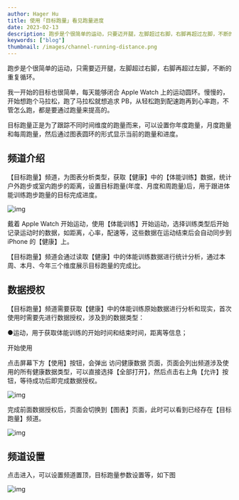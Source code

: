 ```yaml
---
author: Hager Hu
title: 使用「目标跑量」看见跑量进度
date: 2023-02-13
description: 跑步是个很简单的运动，只要迈开腿，左脚超过右脚，右脚再超过左脚，不断的反复循环就是了。我一开始的目标也很简单，每天能够闭合 Apple Watch 上的运动圆环。
keywords: ["blog"]
thumbnail: /images/channel-running-distance.png
---
```


跑步是个很简单的运动，只需要迈开腿，左脚超过右脚，右脚再超过左脚，不断的重复循环。

我一开始的目标也很简单，每天能够闭合 Apple Watch 上的运动圆环。慢慢的，开始想跑个马拉松，跑了马拉松就想追求 PB，从轻松跑到配速跑再到心率跑，不管怎么跑，都是要通过跑量来提高的。

目标跑量正是为了跟踪不同时间维度的跑量而来，可以设置你年度跑量，月度跑量和每周跑量，然后通过图表圆环的形式显示当前的跑量和进度。

## 频道介绍 

【目标跑量】频道，为图表分析类型，获取【健康】中的【体能训练】数据，统计户外跑步或室内跑步的距离，设置目标跑量(年度、月度和周跑量)后，用于跟进体能训练跑步跑量的目标完成进度。

![img](https://cdn.nlark.com/yuque/0/2023/jpeg/177619/1676274387905-7e675cfa-156e-4d20-b00e-cf39e401dd8c.jpeg?x-oss-process=image%2Fresize%2Cw_1170%2Climit_0%2Finterlace%2C1)

戴着 Apple Watch 开始运动，使用【体能训练】开始运动，选择训练类型后开始记录运动时的数据，如距离，心率，配速等，这些数据在运动结束后会自动同步到 iPhone 的【健康】上。

【目标跑量】频道会通过读取【健康】中的体能训练数据进行统计分析，通过本周、本月、今年三个维度展示目标跑量的完成比。

## 数据授权 

【目标跑量】频道需要获取【健康】中的体能训练原始数据进行分析和现实，首次使用时需要先进行数据授权，涉及到的数据类型：

●运动，用于获取体能训练的开始时间和结束时间，距离等信息；

 开始使用 

点击屏幕下方【使用】按钮，会弹出 访问健康数据 页面，页面会列出频道涉及使用的所有健康数据类型，可以直接选择【全部打开】，然后点击右上角【允许】按钮，等待成功后即完成数据授权。

![img](https://cdn.nlark.com/yuque/0/2023/jpeg/177619/1676274387844-bc9213ec-1dc5-4719-b808-a72ef0bd8573.jpeg?x-oss-process=image%2Fresize%2Cw_816%2Climit_0%2Finterlace%2C1)



完成前面数据授权后，页面会切换到【图表】页面，此时可以看到已经存在【目标跑量】频道。

![img](https://cdn.nlark.com/yuque/0/2023/jpeg/177619/1676274387898-e4bf29a3-0baf-4cd7-86a1-d3d8a42f079d.jpeg?x-oss-process=image%2Fresize%2Cw_1170%2Climit_0%2Finterlace%2C1)



## 频道设置 

点击进入，可以设置频道置顶，目标跑量参数设置等，如下图

![img](https://cdn.nlark.com/yuque/0/2023/jpeg/177619/1676274387883-51d0f6fb-cfa5-40fe-adaf-83b7772a3997.jpeg?x-oss-process=image%2Fresize%2Cw_1170%2Climit_0%2Finterlace%2C1)

